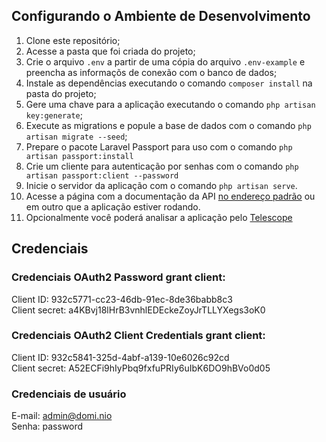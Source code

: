 ## Configurando o Ambiente de Desenvolvimento

1. Clone este repositório;
2. Acesse a pasta que foi criada do projeto;
3. Crie o arquivo `.env` a partir de uma cópia do arquivo `.env-example` e preencha as informaçõs de conexão com o banco de dados;
4. Instale as dependências executando o comando `composer install` na pasta do projeto;
5. Gere uma chave para a aplicação executando o comando `php artisan key:generate`;
6. Execute as migrations e popule a base de dados com o comando `php artisan migrate --seed`;
7. Prepare o pacote Laravel Passport para uso com o comando `php artisan passport:install`
8. Crie um cliente para autenticação por senhas com o comando `php artisan passport:client --password`
9. Inicie o servidor da aplicação com o comando `php artisan serve`.
10. Acesse a página com a documentação da API [no endereço padrão](http://127.0.0.1:8000/documentation) ou em outro que a aplicação estiver rodando.
11. Opcionalmente você poderá analisar a aplicação pelo [Telescope](http://127.0.0.1:8000/telescope)

## Credenciais

### Credenciais OAuth2 Password grant client:

Client ID: 932c5771-cc23-46db-91ec-8de36babb8c3<br>
Client secret: a4KBvj18lHrB3vnhlEDEckeZoyJrTLLYXegs3oK0

### Credenciais OAuth2 Client Credentials grant client:

Client ID: 932c5841-325d-4abf-a139-10e6026c92cd<br>
Client secret: A52ECFi9hIyPbq9fxfuPRIy6uIbK6DO9hBVo0d05

### Credenciais de usuário

E-mail: admin@domi.nio<br>
Senha: password
